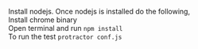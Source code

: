 Install nodejs. Once nodejs is installed do the following, 
<br>
Install chrome binary 
<br>
Open terminal and run `npm install`
<br>
To run the test `protractor conf.js`
